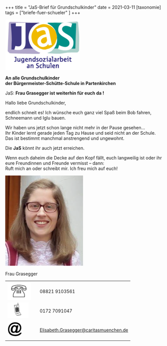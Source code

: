 +++
title = "JaS-Brief für Grundschulkinder"
date = 2021-03-11
[taxonomie]
tags = ["briefe-fuer-schueler" ]
+++

![](images/JaS.png)

**An alle Grundschulkinder[](http://www.volksschule-partenkirchen.de/downloads/Schülerinfos/Kinderbrief_JaS_GS.pdf)**  
**der Bürgermeister-Schütte-Schule in Partenkirchen**

JaS: **Frau Grasegger ist weiterhin für euch da !**

Hallo liebe Grundschulkinder,

endlich schneit es! Ich wünsche euch ganz viel Spaß beim Bob fahren, Schneemann und Iglu bauen.

Wir haben uns jetzt schon lange nicht mehr in der Pause gesehen…  
Ihr Kinder lernt gerade jeden Tag zu Hause und seid nicht an der Schule. Das ist bestimmt manchmal anstrengend und ungewohnt.

Die **JaS** könnt ihr auch jetzt erreichen.

Wenn euch daheim die Decke auf den Kopf fällt, euch langweilig ist oder ihr eure Freundinnen und Freunde vermisst – dann:  
Ruft mich an oder schreibt mir. Ich freu mich auf euch!

![](images/Foto-Frau-Grasegger.png)

Frau Grasegger

<table><tbody><tr><td><img src="images/Kinderbrief_JaS_GS_Icons_03.png" alt="" width="75" height="58"></td><td></td><td>08821 9103561</td></tr><tr><td><img src="images/Kinderbrief_JaS_GS_Icons_07.png" alt=""></td><td></td><td>0172 7091047</td></tr><tr><td><img src="images/at-symbol.png" alt="" width="45" height="57"></td><td></td><td><a rel="noreferrer noopener" href="mailto:Elisabeth.Grasegger@caritasmuenchen.de" target="_blank">Elisabeth.Grasegger@caritasmuenchen.de</a></td></tr></tbody></table>
